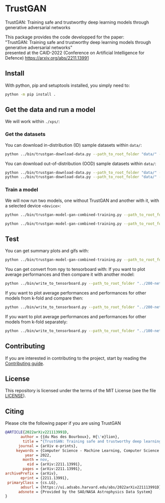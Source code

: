# TrustGAN

TrustGAN: Training safe and trustworthy deep learning models through generative adversarial networks

This package provides the code developped for the paper:\
"TrustGAN: Training safe and trustworthy deep learning models through generative adversarial networks"\
presented at the CAID-2022 (Conference on Artificial Intelligence for Defence) <https://arxiv.org/abs/2211.13991>

## Install

With python, pip and setuptools installed, you simply need to:

```bash
python -m pip install .
```

## Get the data and run a model

We will work within `./xps/`:

### Get the datasets

You can download in-distribution (ID) sample datasets within `data/`:

```bash
python ../bin/trustgan-download-data.py --path_to_root_folder "data/" --dataset "MNIST"
```

You can download out-of-distribution (OOD) sample datasets within `data/`:

```bash
python ../bin/trustgan-download-data.py --path_to_root_folder "data/" --dataset "FashionMNIST"
python ../bin/trustgan-download-data.py --path_to_root_folder "data/" --dataset "CIFAR10"
```

### Train a model

We will now run two models, one without TrustGAN and another with it,
with a selected device `<device>`:

```bash
python ../bin/trustgan-model-gan-combined-training.py --path_to_root_folder "../"  --path_to_dataset "data/MNIST" --nr_classes 10 --total_epochs 100 --batch_size 512 --proportion_target_model_alone 1 --device "cuda:0"
```

```bash
python ../bin/trustgan-model-gan-combined-training.py --path_to_root_folder ".." --path_to_dataset "data/MNIST" --nr_classes 10 --total_epochs 1 --validation_interval 1 --nr_steps_target_model_alone 1 --device "cuda:0" --k_fold 1 --gan_residual_units_number 1 --target_model_residual_units_number 1
```

## Test

You can get summary plots and gifs with:

```bash
python ../bin/trustgan-model-gan-combined-training.py --path_to_root_folder ".." --path_to_dataset "data/MNIST" --nr_classes 10 --request-plots --total_epochs 100 --validation_interval 25 --path_to_performances "average_performances_gan3.npy"
```

You can get convert from npy to tensorboard with:
If you want to plot average performances and then compare it with another model:

```bash
python ../bin/write_to_tensorboard.py --path_to_root_folder "../200-nets/combined" --plot_only_average_performances --total_epochs 100 --validation_interval 25 --path_to_performances "average_performances_gan3.npy"
```

If you want to plot average performances and performances for other models from k-fold and compare then:

```bash
python ../bin/write_to_tensorboard.py --path_to_root_folder "../200-nets/gan3" --plot_together --total_epochs 100 --validation_interval 25 --path_to_performances "average_performances.npy"
```

If you want to plot average performances and performances for other models from k-fold separately:

```bash
python ../bin/write_to_tensorboard.py --path_to_root_folder "../100-nets/gan3" --total_epochs 100 --validation_interval 25 --path_to_performances "average_performances.npy"
```

## Contributing

If you are interested in contributing to the project, start by reading the [Contributing guide](/CONTRIBUTING.md).

## License

This repository is licensed under the terms of the MIT License (see the file [LICENSE](/LICENSE)).

## Citing

Please cite the following paper if you are using TrustGAN

```bibtex
@ARTICLE{2022arXiv221113991D,
       author = {{du Mas des Bourboux}, H{\'e}lion},
        title = "{TrustGAN: Training safe and trustworthy deep learning models through generative adversarial networks}",
      journal = {arXiv e-prints},
     keywords = {Computer Science - Machine Learning, Computer Science - Computer Vision and Pattern Recognition},
         year = 2022,
        month = nov,
          eid = {arXiv:2211.13991},
        pages = {arXiv:2211.13991},
archivePrefix = {arXiv},
       eprint = {2211.13991},
 primaryClass = {cs.LG},
       adsurl = {https://ui.adsabs.harvard.edu/abs/2022arXiv221113991D},
      adsnote = {Provided by the SAO/NASA Astrophysics Data System}
}
```
